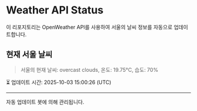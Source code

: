 
# Weather API Status

이 리포지토리는 OpenWeather API를 사용하여 서울의 날씨 정보를 자동으로 업데이트합니다.

## 현재 서울 날씨
> 서울의 현재 날씨: overcast clouds, 온도: 19.75°C, 습도: 70%

⏳ 업데이트 시간: 2025-10-03 15:00:26 (UTC)

---
자동 업데이트 봇에 의해 관리됩니다.
